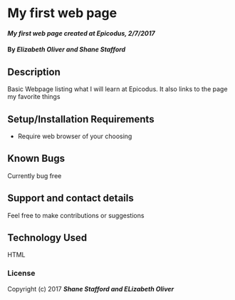 # My first web page
#### _My first web page created at Epicodus, 2/7/2017_
#### By _**Elizabeth Oliver and Shane Stafford**_
## Description
Basic Webpage listing what I will learn at Epicodus. It also links to the page my favorite things
## Setup/Installation Requirements
* Require web browser of your choosing

## Known Bugs
Currently bug free
## Support and contact details
Feel free to make contributions or suggestions
## Technology Used
HTML
### License
Copyright (c) 2017 **_Shane Stafford and ELizabeth Oliver_**
